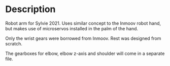 # Description
Robot arm for Sylvie 2021. Uses similar concept to the Inmoov robot hand, but makes use of microservos installed in the palm of the hand.

Only the wrist gears were borrowed from Inmoov. Rest was designed from scratch.

The gearboxes for elbow, elbow z-axis and shoulder will come in a separate file.

